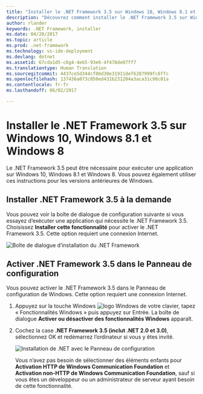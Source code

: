 ```yaml
---
title: "Installer le .NET Framework 3.5 sur Windows 10, Windows 8.1 et Windows 8 | Microsoft Docs"
description: "Découvrez comment installer le .NET Framework 3.5 sur Windows 10, Windows 8.1 et Windows 8"
author: rlander
keywords: .NET Framework, installer
ms.date: 04/20/2017
ms.topic: article
ms.prod: .net-framework
ms.technology: vs-ide-deployment
ms.devlang: dotnet
ms.assetid: 67cda1d5-c6g4-4eb5-93e6-4f478de07ff7
ms.translationtype: Human Translation
ms.sourcegitcommit: 4437ce5d344cf06d30e31911def6287999fc6ffc
ms.openlocfilehash: 137436a073c050ed431b231204a3aca31c98c01a
ms.contentlocale: fr-fr
ms.lasthandoff: 06/02/2017

---
```


# <a name="install-the-net-framework-35-on-windows-10-windows-81-and-windows-8"></a>Installer le .NET Framework 3.5 sur Windows 10, Windows 8.1 et Windows 8

Le .NET Framework 3.5 peut être nécessaire pour exécuter une application sur Windows 10, Windows 8.1 et Windows 8. Vous pouvez également utiliser ces instructions pour les versions antérieures de Windows.

## <a name="install-the-net-framework-35-on-demand"></a>Installer .NET Framework 3.5 à la demande

Vous pouvez voir la boîte de dialogue de configuration suivante si vous essayez d’exécuter une application qui nécessite le .NET Framework 3.5. Choisissez **Installer cette fonctionnalité** pour activer le .NET Framework 3.5. Cette option requiert une connexion Internet.

![Boîte de dialogue d’installation du .NET Framework](./media/dotnet-framework-installation-dialog.jpg)

## <a name="enable-the-net-framework-35-in-control-panel"></a>Activer .NET Framework 3.5 dans le Panneau de configuration

Vous pouvez activer le .NET Framework 3.5 dans le Panneau de configuration de Windows. Cette option requiert une connexion Internet.

1. Appuyez sur la touche Windows ![logo Windows](https://i-msdn.sec.s-msft.com/dynimg/IC721376.jpeg) de votre clavier, tapez « Fonctionnalités Windows » puis appuyez sur Entrée. La boîte de dialogue **Activer ou désactiver des fonctionnalités Windows** apparaît.

2. Cochez la case **.NET Framework 3.5 (inclut .NET 2.0 et 3.0)**, sélectionnez OK et redémarrez l’ordinateur si vous y êtes invité.

   ![Installation de .NET avec le Panneau de configuration](./media/dotnet-control-panel.png)

   Vous n’avez pas besoin de sélectionner des éléments enfants pour **Activation HTTP de Windows Communication Foundation** et **Activation non-HTTP de Windows Communication Foundation**, sauf si vous êtes un développeur ou un administrateur de serveur ayant besoin de cette fonctionnalité.

